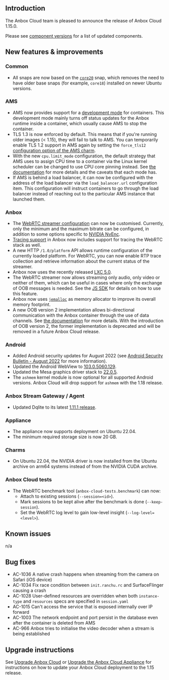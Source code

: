 ## Introduction

The Anbox Cloud team is pleased to announce the release of Anbox Cloud 1.15.0.

Please see [component versions](https://anbox-cloud.io/docs/component-versions) for a list of updated components.

## New features & improvements

### Common

* All snaps are now based on the [`core20`](https://snapcraft.io/core20) snap, which removes the need to have older base snaps (for example, `core18`) installed on newer Ubuntu versions.

### AMS

* AMS now provides support for a [development mode](https://anbox-cloud.io/docs/exp/containers#dev-mode) for containers. This development mode mainly turns off status updates for the Anbox runtime inside a container, which usually cause AMS to stop the container.
* TLS 1.3 is now enforced by default. This means that if you're running older images (< 1.15), they will fail to talk to AMS. You can temporarily enable TLS 1.2 support in AMS again by setting the `force_tls12` [configuration option of the AMS charm](https://charmhub.io/ams/configure?channel=1.15/stable#force_tls12).
* With the new `cpu.limit_mode` configuration, the default strategy that AMS uses to assign CPU time to a container via the Linux kernel scheduler can be changed to use CPU core pinning instead. See [the documentation](https://anbox-cloud.io/docs/exp/performance#container-cpu-access) for more details and the caveats that each mode has.
* If AMS is behind a load balancer, it can now be configured with the address of the load balancer via the `load_balancer.url` configuration item. This configuration will instruct containers to go through the load balancer instead of reaching out to the particular AMS instance that launched them.

### Anbox

* The [WebRTC streamer configuration](https://anbox-cloud.io/docs/ref/webrtc-streamer) can now be customised. Currently, only the minimum and the maximum bitrate can be configured, in addition to some options specific to [NVIDIA NvEnc](https://developer.nvidia.com/nvidia-video-codec-sdk).
* [Tracing support](https://anbox-cloud.io/docs/ref/anbox-https-api#heading--10tracing) in Anbox now includes support for tracing the WebRTC stack as well.
* A new HTTP `/1.0/platform` API allows runtime configuration of the currently loaded platform. For WebRTC, you can now enable RTP trace collection and retrieve information about the current status of the streamer.
* Anbox now uses the recently released [LXC 5.0](https://discuss.linuxcontainers.org/t/lxc-5-0-lts-has-been-released/14381).
* The WebRTC streamer now allows streaming only audio, only video or neither of them, which can be useful in cases where only the exchange of OOB messages is needed. See the [JS SDK](https://github.com/anbox-cloud/anbox-streaming-sdk/blob/master/js/anbox-stream-sdk.js) <!-- wokeignore:rule=master --> for details on how to use this feature.
* Anbox now uses [`jemalloc`](https://github.com/jemalloc/jemalloc) as memory allocator to improve its overall memory footprint.
* A new OOB version 2 implementation allows bi-directional communication with the Anbox container through the use of data channels. See [the documentation](https://anbox-cloud.io/docs/howto/stream/oob-data) for more details. With the introduction of OOB version 2, the former implementation is deprecated and will be removed in a future Anbox Cloud release.

### Android

* Added Android security updates for August 2022 (see [Android Security Bulletin - August 2022](https://source.android.com/docs/security/bulletin/2022-08-01) for more information).
* Updated the Android WebView to [103.0.5060.129](https://chromereleases.googleblog.com/2022/07/chrome-for-android-update_01510389319.html).
* Updated the Mesa graphics driver stack to [22.0.5](https://docs.mesa3d.org/relnotes/22.0.5.html).
* The `ashmem` kernel module is now optional for all supported Android versions. Anbox Cloud will drop support for `ashmem` with the 1.18 release.

### Anbox Stream Gateway / Agent

* Updated Dqlite to its latest [1.11.1 release](https://github.com/canonical/dqlite/releases/tag/v1.11.1).

### Appliance

* The appliance now supports deployment on Ubuntu 22.04.
* The minimum required storage size is now 20 GB.

### Charms

* On Ubuntu 22.04, the NVIDIA driver is now installed from the Ubuntu archive on arm64 systems instead of from the NVIDIA CUDA archive.

### Anbox Cloud tests

* The WebRTC benchmark tool (`anbox-cloud-tests.benchmark`) can now:
  * Attach to existing sessions (`--session=<id>`).
  * Mark sessions to be kept alive after the benchmark is done (`--keep-session`).
  * Set the WebRTC log level to gain low-level insight (`--log-level=<level>`).

## Known issues

n/a

## Bug fixes

* AC-1036 A native crash happens when streaming from the camera on Safari (iOS device)
* AC-1034 Fix race condition between `init.ranchu.rc` and SurfaceFlinger causing a crash
* AC-1028 User-defined resources are overridden when both `instance-type` and `resources` specs are specified in `session.yaml`
* AC-1015 Can't access the service that is exposed internally over IP forward
* AC-1003 The network endpoint and port persist in the database even after the container is deleted from AMS
* AC-966 Anbox tries to initialise the video decoder when a stream is being established

## Upgrade instructions

See [Upgrade Anbox Cloud](https://anbox-cloud.io/docs/howto/update/upgrade-anbox) or [Upgrade the Anbox Cloud Appliance](https://anbox-cloud.io/docs/howto/update/upgrade-appliance) for instructions on how to update your Anbox Cloud deployment to the 1.15 release.
